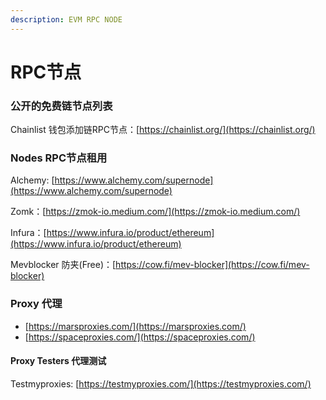 ```yaml
---
description: EVM RPC NODE
---
```


# RPC节点

### 公开的免费链节点列表

Chainlist 钱包添加链RPC节点：[https://chainlist.org/](https://chainlist.org/)

### Nodes RPC节点租用

Alchemy: [https://www.alchemy.com/supernode](https://www.alchemy.com/supernode)

Zomk：[https://zmok-io.medium.com/](https://zmok-io.medium.com/)

Infura：[https://www.infura.io/product/ethereum](https://www.infura.io/product/ethereum)

Mevblocker 防夹(Free)：[https://cow.fi/mev-blocker](https://cow.fi/mev-blocker)

### Proxy 代理

* [https://marsproxies.com/](https://marsproxies.com/)
* [https://spaceproxies.com/](https://spaceproxies.com/)

#### Proxy Testers 代理测试

Testmyproxies: [https://testmyproxies.com/](https://testmyproxies.com/)


